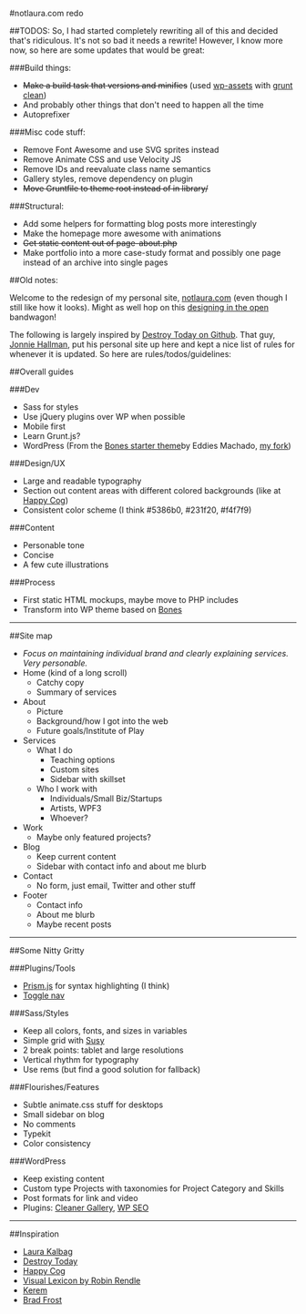 #notlaura.com redo

##TODOS:
So, I had started completely rewriting all of this and decided that's ridiculous. It's not so bad it needs a rewrite! However, I know more now, so here are some updates that would be great:

###Build things:
* ~~Make a build task that versions and minifies~~ (used [wp-assets](https://github.com/roots/grunt-wp-assets
) with [grunt clean](https://github.com/gruntjs/grunt-contrib-clean))
* And probably other things that don't need to happen all the time
* Autoprefixer

###Misc code stuff:
* Remove Font Awesome and use SVG sprites instead
* Remove Animate CSS and use Velocity JS
* Remove IDs and reevaluate class name semantics
* Gallery styles, remove dependency on plugin
* ~~Move Gruntfile to theme root instead of in library/~~

###Structural:
* Add some helpers for formatting blog posts more interestingly
* Make the homepage more awesome with animations
* ~~Get static content out of page-about.php~~
* Make portfolio into a more case-study format and possibly one page instead of an archive into single pages


##Old notes:

Welcome to the redesign of my personal site, [notlaura.com](http://notlaura.com) (even though I still like how it looks). Might as well hop on this [designing in the open](http://bradfrostweb.com/blog/post/designing-in-the-open/) bandwagon!

The following is largely inspired by [Destroy Today on Github](https://github.com/destroytoday/destroytoday.com#rules). That guy, [Jonnie Hallman](http://destroytoday.com), put his personal site up here and kept a nice list of rules for whenever it is updated. So here are rules/todos/guidelines:

##Overall guides

###Dev
* Sass for styles
* Use jQuery plugins over WP when possible
* Mobile first
* Learn Grunt.js?
* WordPress (From the [Bones starter theme](https://github.com/destroytoday/destroytoday.com)by Eddies Machado, [my fork](https://github.com/laras126/bones))

###Design/UX
* Large and readable typography
* Section out content areas with different colored backgrounds (like at [Happy Cog](http://happycog.com/))
* Consistent color scheme (I think #5386b0, #231f20, #f4f7f9)

###Content
* Personable tone
* Concise
* A few cute illustrations

###Process
* First static HTML mockups, maybe move to PHP includes
* Transform into WP theme based on [Bones](http://themble.com/bone)

---

##Site map
* _Focus on maintaining individual brand and clearly explaining services. Very personable._
* Home (kind of a long scroll)
	* Catchy copy
	* Summary of services
* About
	* Picture
	* Background/how I got into the web
	* Future goals/Institute of Play
* Services
	* What I do
		* Teaching options
		* Custom sites
		* Sidebar with skillset
	* Who I work with
		* Individuals/Small Biz/Startups
		* Artists, WPF3
		* Whoever?
* Work
	* Maybe only featured projects?
* Blog
	* Keep current content
	* Sidebar with contact info and about me blurb
* Contact
	* No form, just email, Twitter and other stuff
* Footer
	* Contact info
	* About me blurb
	* Maybe recent posts

---

##Some Nitty Gritty

###Plugins/Tools
* [Prism.js](http://prismjs.com/) for syntax highlighting (I think)
* [Toggle nav](codepen.io/bradfrost/pen/sHvaz)

###Sass/Styles
* Keep all colors, fonts, and sizes in variables
* Simple grid with [Susy](susy.oddbird.net)
* 2 break points: tablet and large resolutions
* Vertical rhythm for typography
* Use rems (but find a good solution for fallback)

###Flourishes/Features
* Subtle animate.css stuff for desktops
* Small sidebar on blog
* No comments
* Typekit
* Color consistency

###WordPress
* Keep existing content
* Custom type Projects with taxonomies for Project Category and Skills
* Post formats for link and video
* Plugins: [Cleaner Gallery](http://wordpress.org/plugins/cleaner-gallery/), [WP SEO](http://wordpress.org/plugins/wordpress-seo/)


---

##Inspiration
* [Laura Kalbag](http://laurakalbag.com/)
* [Destroy Today](http://destroytoday.com)
* [Happy Cog](http://happycog.com/)
* [Visual Lexicon by Robin Rendle](http://robinrendle.com/essays/a-visual-lexicon/)
* [Kerem](http://kerem.co/)
* [Brad Frost](bradfrostweb.com)
